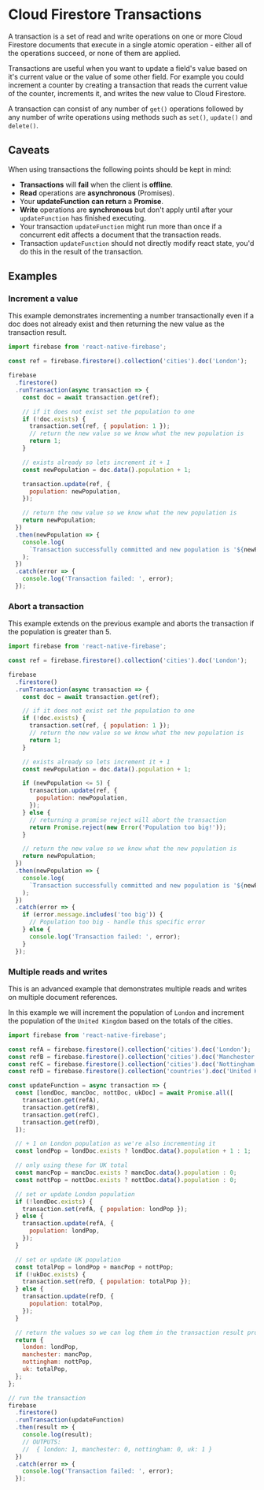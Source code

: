 # Cloud Firestore Transactions

A transaction is a set of read and write operations on one or more Cloud Firestore documents that execute in a single atomic operation - either all of the operations succeed, or none of them are applied.

Transactions are useful when you want to update a field's value based on it's current value or the value of some other field. For example you could increment a counter by creating a transaction that reads the current value of the counter, increments it, and writes the new value to Cloud Firestore.

A transaction can consist of any number of `get()` operations followed by any number of write operations using methods such as `set()`, `update()` and `delete()`.

## Caveats

When using transactions the following points should be kept in mind:

- **Transactions** will **fail** when the client is **offline**.
- **Read** operations are **asynchronous** (Promises).
- Your **updateFunction** **can return** a **Promise**.
- **Write** operations are **synchronous** but don't apply until after your `updateFunction` has finished executing.
- Your transaction `updateFunction` might run more than once if a concurrent edit affects a document that the transaction reads.
- Transaction `updateFunction` should not directly modify react state, you'd do this in the result of the transaction.

## Examples

### Increment a value

This example demonstrates incrementing a number transactionally even if a doc does not already exist and then returning the new value as the transaction result.

```javascript
import firebase from 'react-native-firebase';

const ref = firebase.firestore().collection('cities').doc('London');

firebase
  .firestore()
  .runTransaction(async transaction => {
    const doc = await transaction.get(ref);

    // if it does not exist set the population to one
    if (!doc.exists) {
      transaction.set(ref, { population: 1 });
      // return the new value so we know what the new population is
      return 1;
    }

    // exists already so lets increment it + 1
    const newPopulation = doc.data().population + 1;

    transaction.update(ref, {
      population: newPopulation,
    });

    // return the new value so we know what the new population is
    return newPopulation;
  })
  .then(newPopulation => {
    console.log(
      `Transaction successfully committed and new population is '${newPopulation}'.`
    );
  })
  .catch(error => {
    console.log('Transaction failed: ', error);
  });
```


### Abort a transaction

This example extends on the previous example and aborts the transaction if the population is greater than 5.

```javascript
import firebase from 'react-native-firebase';

const ref = firebase.firestore().collection('cities').doc('London');

firebase
  .firestore()
  .runTransaction(async transaction => {
    const doc = await transaction.get(ref);

    // if it does not exist set the population to one
    if (!doc.exists) {
      transaction.set(ref, { population: 1 });
      // return the new value so we know what the new population is
      return 1;
    }

    // exists already so lets increment it + 1
    const newPopulation = doc.data().population + 1;

    if (newPopulation <= 5) {
      transaction.update(ref, {
        population: newPopulation,
      });
    } else {
      // returning a promise reject will abort the transaction
      return Promise.reject(new Error('Population too big!'));
    }

    // return the new value so we know what the new population is
    return newPopulation;
  })
  .then(newPopulation => {
    console.log(
      `Transaction successfully committed and new population is '${newPopulation}'.`
    );
  })
  .catch(error => {
    if (error.message.includes('too big')) {
      // Population too big - handle this specific error
    } else {
      console.log('Transaction failed: ', error);
    }
  });
```

### Multiple reads and writes

This is an advanced example that demonstrates multiple reads and writes on multiple document references.

In this example we will increment the population of `London` and increment the population of the `United Kingdom` based on the totals of the cities.

```javascript
import firebase from 'react-native-firebase';

const refA = firebase.firestore().collection('cities').doc('London');
const refB = firebase.firestore().collection('cities').doc('Manchester');
const refC = firebase.firestore().collection('cities').doc('Nottingham');
const refD = firebase.firestore().collection('countries').doc('United Kingdom');

const updateFunction = async transaction => {
  const [londDoc, mancDoc, nottDoc, ukDoc] = await Promise.all([
    transaction.get(refA),
    transaction.get(refB),
    transaction.get(refC),
    transaction.get(refD),
  ]);

  // + 1 on London population as we're also incrementing it
  const londPop = londDoc.exists ? londDoc.data().population + 1 : 1;

  // only using these for UK total
  const mancPop = mancDoc.exists ? mancDoc.data().population : 0;
  const nottPop = nottDoc.exists ? nottDoc.data().population : 0;

  // set or update London population
  if (!londDoc.exists) {
    transaction.set(refA, { population: londPop });
  } else {
    transaction.update(refA, {
      population: londPop,
    });
  }

  // set or update UK population
  const totalPop = londPop + mancPop + nottPop;
  if (!ukDoc.exists) {
    transaction.set(refD, { population: totalPop });
  } else {
    transaction.update(refD, {
      population: totalPop,
    });
  }

  // return the values so we can log them in the transaction result promise
  return {
    london: londPop,
    manchester: mancPop,
    nottingham: nottPop,
    uk: totalPop,
  };
};

// run the transaction
firebase
  .firestore()
  .runTransaction(updateFunction)
  .then(result => {
    console.log(result);
    // OUTPUTS:
    //  { london: 1, manchester: 0, nottingham: 0, uk: 1 }
  })
  .catch(error => {
    console.log('Transaction failed: ', error);
  });
```
